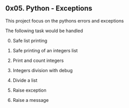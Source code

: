 ## 0x05. Python - Exceptions

This project focus on the pythons errors and exceptions

The following task would be handled

0. Safe list printing

1. Safe printing of an integers list

2. Print and count integers

3. Integers division with debug

4. Divide a list

5. Raise exception

6. Raise a message